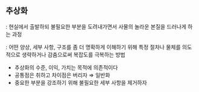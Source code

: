 ## 추상화

: 현실에서 출발하되 불필요한 부분을 도려내가면서 사물의 놀라운 본질을 드러나게 하는 과정

: 어떤 양상, 세부 사항, 구조를 좀 더 명확하게 이해하기 위해 특정 절차나 물체를 의도적으로 생략하거나 감춤으로써 복잡도를 극복하는 방법

- 추상화의 수준, 이익, 가치는 목적에 의존적이다
- 공통점은 취하고 차이점은 버리자 ⇒ 일반화
- 중요한 부분을 강조하기 위해 불필요한 세부 사항을 제거하자